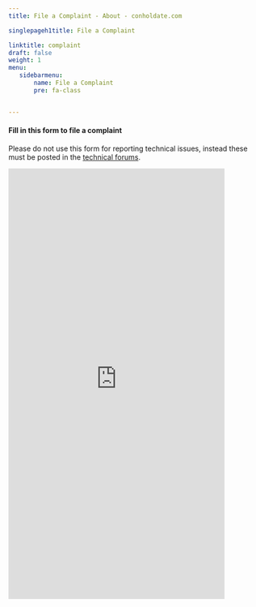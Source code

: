 ```yaml
---
title: File a Complaint - About - conholdate.com

singlepageh1title: File a Complaint

linktitle: complaint
draft: false
weight: 1
menu:
   sidebarmenu: 
       name: File a Complaint
       pre: fa-class


---
```



<div class="box1">
<h4><strong>Fill in this form to file a complaint</strong></h4>
<p>Please do not use this form for reporting technical issues, instead these must be posted in the <a href="https://forum.conholdate.com/" rel="alternate">technical forums</a>.</p>
<iframe src="https://form.conholdate.com/f/embed/5bacc78fdb58960eb40db084" width="85%" height="850px" frameborder="0"></iframe></div>
